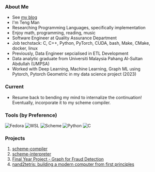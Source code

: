 <!--
**taimoon/taimoon** is a ✨ _special_ ✨ repository because its `README.md` (this file) appears on your GitHub profile.

Here are some ideas to get you started:

- 🔭 I’m currently working on ...
- 🌱 I’m currently learning ...
- 👯 I’m looking to collaborate on ...
- 🤔 I’m looking for help with ...
- 💬 Ask me about ...
- 📫 How to reach me: ...
- 😄 Pronouns: ...
- ⚡ Fun fact: ...
-->
### About Me
- See [my blog](https://tengman.moe/en/about/about.html)
- I'm Teng Man
- Researching Programming Languages, specifically implementation
- Enjoy math, programming, reading, music
- Software Engineer at Quality Assurance Department
- Job techstack: C, C++, Python, PyTorch, CUDA, bash, Make, CMake, docker, linux
- Previously, Data Engineer sepcialised in ETL Development
- Data analytic graduate from Universiti Malaysia Pahang Al-Sultan Abdullah (UMPSA)
- Worked with Deep Learning, Machine Learning, Graph ML using Pytorch, Pytorch Geometric in my data science project (2023)

### Current
- Resume back to bending my mind to internalize the continuation! Eventually, incorporate it to my scheme compiler.

### Tools (by Preference)
![Fedora](https://img.shields.io/badge/Fedora-294172?style=for-the-badge&logo=fedora&logoColor=white)
![WSL](https://img.shields.io/badge/-WSL-inactive?style=for-the-badge)
![Scheme](https://img.shields.io/badge/-Scheme-inactive?style=for-the-badge)
![Python](https://img.shields.io/badge/python-3670A0?style=for-the-badge&logo=python&logoColor=ffdd54)
![C](https://img.shields.io/badge/c-%2300599C.svg?style=for-the-badge&logo=c&logoColor=white)

### Projects
1. [scheme-compiler](https://github.com/taimoon/scheme-compiler)
2. [scheme-interpreter](https://github.com/taimoon/scheme-interpreter)
3. [Final Year Project - Graph for Fraud Detection](https://github.com/taimoon/graph-for-fraud-detection)
4. [nand2tetris: building a modern computer from first principles](https://github.com/taimoon/nand2tetris)

